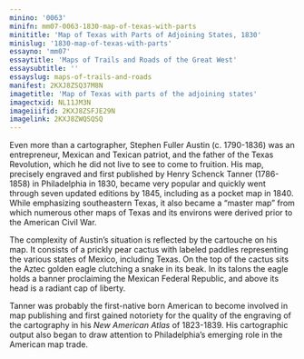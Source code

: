 ```yaml
---
minino: '0063'
minifn: mm07-0063-1830-map-of-texas-with-parts
minititle: 'Map of Texas with Parts of Adjoining States, 1830'
minislug: '1830-map-of-texas-with-parts'
essayno: 'mm07'
essaytitle: 'Maps of Trails and Roads of the Great West'
essaysubtitle: ''
essayslug: maps-of-trails-and-roads
manifest: 2KXJ8ZSQ37M8N
imagetitle: 'Map of Texas with parts of the adjoining states'
imagectxid: NL11JM3N
imageiiifid: 2KXJ8ZSFJE29N
imagelink: 2KXJ8ZWQSQSQ
---
```

Even more than a cartographer, Stephen Fuller Austin (c. 1790-1836) was an entrepreneur, Mexican and Texican patriot, and the father of the Texas Revolution, which he did not live to see to come to fruition. His map, precisely engraved and first published by Henry Schenck Tanner (1786-1858) in Philadelphia in 1830, became very popular and quickly went through seven updated editions by 1845, including as a pocket map in 1840. While emphasizing southeastern Texas, it also became a “master map” from which numerous other maps of Texas and its environs were derived prior to the American Civil War. 

The complexity of Austin’s situation is reflected by the cartouche on his map. It consists of a prickly pear cactus with labeled paddles representing the various states of Mexico, including Texas. On the top of the cactus sits the Aztec golden eagle clutching a snake in its beak. In its talons the eagle holds a banner proclaiming the Mexican Federal Republic, and above its head is a radiant cap of liberty. 

Tanner was probably the first-native born American to become involved in map publishing and first gained notoriety for the quality of the engraving of the cartography in his _New American Atlas_ of 1823-1839. His cartographic output also began to draw attention to Philadelphia’s emerging role in the American map trade.

